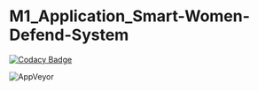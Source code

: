 # **M1_Application_Smart-Women-Defend-System**

[![Codacy Badge](https://api.codacy.com/project/badge/Grade/40a41248a0c3423bb15d899491b095c9)](https://app.codacy.com/gh/KAVIYASS99/M1_Application_Smart-Women-Defend-System?utm_source=github.com&utm_medium=referral&utm_content=KAVIYASS99/M1_Application_Smart-Women-Defend-System&utm_campaign=Badge_Grade_Settings)

![AppVeyor](https://img.shields.io/appveyor/build/KAVIYASS99/M1_Application_Smart-Women-Defend-System.git?style=flat-square)


